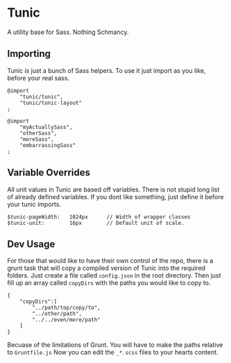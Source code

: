 Tunic
=====

A utility base for Sass. Nothing Schmancy.

Importing
---------

Tunic is just a bunch of Sass helpers. To use it just import as you like, before your real sass. 

    @import 
    	"tunic/tunic",
    	"tunic/tunic-layout"
    ;
	
	@import
    	"myActuallySass",
    	"otherSass",
    	"moreSass",
    	"embarrassingSass"
    ;

Variable Overrides
------------------

All unit values in Tunic are based off variables. There is not stupid long list of already defined variables.
If you dont like something, just define it before your tunic imports.

    $tunic-pageWidth:	1024px		// Width of wrapper classes
    $tunic-unit:		16px		// Default unit of scale.


Dev Usage
---------

For those that would like to have their own control of the repo, there is a grunt task that will copy a compiled version of Tunic
into the required folders. Just create a file called `config.json` in the root directory.
Then just fill up an array called `copyDirs` with the paths you would like to copy to.

```
{
    "copyDirs":[
        "../path/top/copy/to",
        "../other/path",
        "../../even/more/path"
    ]
}
```

Becuase of the limitations of Grunt. You will have to make the paths relative to `Gruntfile.js`
Now you can edit the `_*.scss` files to your hearts content.